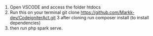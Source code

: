 1. Open VSCODE and access the folder htdocs
2. Run this on your terminal git clone https://github.com/Markk-dev/CodeigniterAct.git
3 after cloning run composer install (to install dependencies)
4. then run php spark serve.
